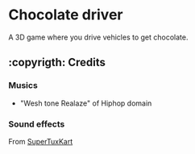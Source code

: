 # Chocolate driver

A 3D game where you drive vehicles to get chocolate.

## :copyrigth: Credits

### Musics

- "Wesh tone Realaze" of Hiphop domain

### Sound effects

From [SuperTuxKart](https://supertuxkart.net/Media_Repo)
